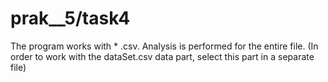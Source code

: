 # prak__5/task4

The program works with * .csv. Analysis is performed for the entire file. 
(In order to work with the dataSet.csv data part, select this part in a separate file)